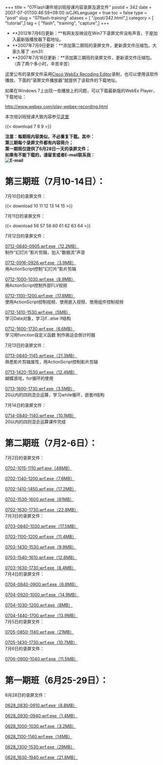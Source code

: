 +++
title = "07Flash课件培训班授课内容录屏及源文件"
postid = 342
date = 2007-07-01T00:46:59+08:00
isCJKLanguage = true
toc = false
type = "post"
slug = "07flash-training"
aliases = [ "/post/342.html",]
category = [ "tutorial",]
tag = [ "flash", "training", "capture",]
+++


-   **2012年7月6日更新：**有网友反映说在Win7下录屏文件没有声音，于是加入最新版播放器下载地址。
-   **2007年7月9日更新：**添加第二期班的录屏文件，更新源文件压缩包。大家久等了
    :em31:
-   **2007年7月16日更新：**添加第三期班的录屏文件，更新源文件压缩包。</strong>（弄了两个多小时，辛苦辛苦）


这里公布的录屏文件采用[Cisco WebEx Recoding
Editor](/download/8/ "点击下载")录制，也可以使用该软件播放。下面的“录屏文件播放器”就提供了该软件的下载地址。

</p>
如果在Windows 7上出现一些播放上的问题，可以下载最新版的WebEx
Player，下载地址：

<http://www.webex.com/play-webex-recording.html>

本次培训班授课大致内容参见[这里](https://blog.zengrong.net/post/336.html)

{{< download 7 8 9 >}}

**注意：每期班内容类似，不必重复下载。其中：  
第三期每个录屏文件都有内容简介；  
第一期班仅提供了6月28日一天的录屏文件；  
如果有不能下载的，请留言或者E-mail联系我：  
![E-mail](/zrongzrong.png)**

<!--more-->

**第三期班（7月10-14日）：**  
====================================  
7月10日的录屏文件：

{{< download 10 11 12 13 14 15 >}}

7月11日的录屏文件：

{{< download 56 57 58 60 61 62 63 64 >}}

7月12日的录屏文件：  

[0712-0840-0905.wrf.exe（12.2MB）](http://xkwq.e21.cn/bigfiles/conference/2007flash/0712-0840-0905.wrf.exe)  
制作“幻灯片”影片剪辑，加入“数据流”声音

[0712-0916-0926.wrf.exe（3.9MB）](http://xkwq.e21.cn/bigfiles/conference/2007flash/0712-0916-0926.wrf.exe)  
用ActionScript控制“幻灯片”影片剪辑

[0712-1000-1030.wrf.exe（8.9MB）](http://xkwq.e21.cn/bigfiles/conference/2007flash/0712-1000-1030.wrf.exe)  
用ActionScript控制外部FLV视频

[0712-1100-1200.wrf.exe（17.8MB）](http://xkwq.e21.cn/bigfiles/conference/2007flash/0712-1100-1200.wrf.exe)  
使用ActionScript控制视频、使用嵌入视频、使用组件控制视频

[0712-1410-1530.wrf.exe（5MB）](http://xkwq.e21.cn/bigfiles/conference/2007flash/0712-1410-1530.wrf.exe)  
学习Date对象，学习if...else if结构

[0712-1600-1730.wrf.exe（6.6MB）](http://xkwq.e21.cn/bigfiles/conference/2007flash/0712-1600-1730.wrf.exe)  
学习用function自定义函数 制作奥运会倒计时器

7月13日的录屏文件：  

[0713-0840-1145.wrf.exe（21.3MB）](http://xkwq.e21.cn/bigfiles/conference/2007flash/0713-0840-1145.wrf.exe)  
熟悉影片剪辑属性，用ActionScript控制影片剪辑

[0713-1420-1530.wrf.exe（12.4MB）](http://xkwq.e21.cn/bigfiles/conference/2007flash/0713-1420-1530.wrf.exe)  
蝴蝶游戏，for循环的使用

[0713-1600-1730.wrf.exe（3.5MB）](http://xkwq.e21.cn/bigfiles/conference/2007flash/0713-1600-1730.wrf.exe)  
20以内的四则混合运算，学习while循环，嵌套if结构

7月14日的录屏文件：  

[0714-0840-1140.wrf.exe（10.1MB）](http://xkwq.e21.cn/bigfiles/conference/2007flash/0714-0840-1140.wrf.exe)  
20以内的四则混合运算课件完成  

**第二期班（7月2-6日）：**  
====================================  
7月2日的录屏文件：  

[0702-1015-1110.wrf.exe（48MB）](http://xkwq.e21.cn/bigfiles/conference/2007flash/0702-1015-1110.wrf.exe)  

[0702-1140-1200.wrf.exe（7.6MB）](http://xkwq.e21.cn/bigfiles/conference/2007flash/0702-1140-1200.wrf.exe)  

[0702-1410-1450.wrf.exe（17.2MB）](http://xkwq.e21.cn/bigfiles/conference/2007flash/0702-1410-1450.wrf.exe)  

[0702-1530-1600.wrf.exe（61MB）](http://xkwq.e21.cn/bigfiles/conference/2007flash/0702-1530-1600.wrf.exe)  

[0702-1630-1730.wrf.exe（22.8MB）](http://xkwq.e21.cn/bigfiles/conference/2007flash/0702-1630-1730.wrf.exe)  
7月3日的录屏文件：  

[0703-0840-1030.wrf.exe（17.5MB）](http://xkwq.e21.cn/bigfiles/conference/2007flash/0703-0840-1030.wrf.exe)  

[0703-1100-1200.wrf.exe（11.4MB）](http://xkwq.e21.cn/bigfiles/conference/2007flash/0703-1100-1200.wrf.exe)  

[0703-1430-1530.wrf.exe（9.9MB）](http://xkwq.e21.cn/bigfiles/conference/2007flash/0703-1430-1530.wrf.exe)  

[0703-1540-1610.wrf.exe（12.8MB）](http://xkwq.e21.cn/bigfiles/conference/2007flash/0703-1540-1610.wrf.exe)  

[0703-1630-1730.wrf.exe（8.4MB）](http://xkwq.e21.cn/bigfiles/conference/2007flash/0703-1630-1730.wrf.exe)  
7月4日的录屏文件：  

[0704-0840-0900.wrf.exe（6.8MB）](http://xkwq.e21.cn/bigfiles/conference/2007flash/0704-0840-0900.wrf.exe)  

[0704-0920-1000.wrf.exe（14.9MB）](http://xkwq.e21.cn/bigfiles/conference/2007flash/0704-0920-1000.wrf.exe)  

[0704-1030-1200.wrf.exe（8MB）](http://xkwq.e21.cn/bigfiles/conference/2007flash/0704-1030-1200.wrf.exe)  

[0704-1440-1700.wrf.exe（13.9MB）](http://xkwq.e21.cn/bigfiles/conference/2007flash/0704-1440-1700.wrf.exe)  
7月5日的录屏文件：  

[0705-0850-1140.wrf.exe（21MB）](http://xkwq.e21.cn/bigfiles/conference/2007flash/0705-0850-1140.wrf.exe)  

[0705-1430-1730.wrf.exe（10.7MB）](http://xkwq.e21.cn/bigfiles/conference/2007flash/0705-1430-1730.wrf.exe)  
7月6日的录屏文件：  

[0706-0900-1040.wrf.exe（11.5MB）](http://xkwq.e21.cn/bigfiles/conference/2007flash/0706-0900-1040.wrf.exe)  

**第一期班（6月25-29日）：**  
====================================  
6月28日的录屏文件：  

[0628\_0830-0910.wrf.exe（8.8MB）](http://xkwq.e21.cn/bigfiles/conference/2007flash/0628_0830-0910.wrf.exe)  

[0628\_0930-0940.wrf.exe（1.4MB）](http://xkwq.e21.cn/bigfiles/conference/2007flash/0628_0930-0940.wrf.exe)  

[0628\_1000-1030.wrf.exe（3.2MB）](http://xkwq.e21.cn/bigfiles/conference/2007flash/0628_1000-1030.wrf.exe)  

[0628\_1100-1140.wrf.exe（14MB）](http://xkwq.e21.cn/bigfiles/conference/2007flash/0628_1100-1140.wrf.exe)  

[0628\_1300-1530.wrf.exe（29MB）](http://xkwq.e21.cn/bigfiles/conference/2007flash/0628_1300-1530.wrf.exe)  

[0628\_1630-1940.wrf.exe（21.8MB）](http://xkwq.e21.cn/bigfiles/conference/2007flash/0628_1630-1940.wrf.exe)

